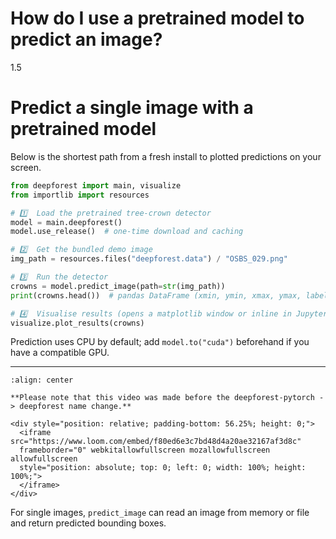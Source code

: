 # How do I use a pretrained model to predict an image?

1.5
# Predict a single image with a pretrained model

Below is the shortest path from a fresh install to plotted predictions on your screen.

```python
from deepforest import main, visualize
from importlib import resources

# 1️⃣  Load the pretrained tree-crown detector
model = main.deepforest()
model.use_release()  # one-time download and caching

# 2️⃣  Get the bundled demo image
img_path = resources.files("deepforest.data") / "OSBS_029.png"

# 3️⃣  Run the detector
crowns = model.predict_image(path=str(img_path))
print(crowns.head())  # pandas DataFrame (xmin, ymin, xmax, ymax, label, score)

# 4️⃣  Visualise results (opens a matplotlib window or inline in Jupyter)
visualize.plot_results(crowns)
```

Prediction uses CPU by default; add `model.to("cuda")` beforehand if you have a compatible GPU.

---

```{image} ../../../www/getting_started1.png
:align: center
```

```{note}
**Please note that this video was made before the deepforest-pytorch -> deepforest name change.**
```

```{raw} html
<div style="position: relative; padding-bottom: 56.25%; height: 0;">
  <iframe src="https://www.loom.com/embed/f80ed6e3c7bd48d4a20ae32167af3d8c"
  frameborder="0" webkitallowfullscreen mozallowfullscreen allowfullscreen
  style="position: absolute; top: 0; left: 0; width: 100%; height: 100%;">
  </iframe>
</div>
```

For single images, `predict_image` can read an image from memory or file and return predicted bounding boxes.